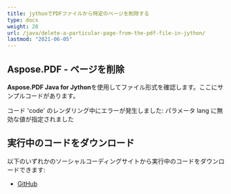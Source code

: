 ```yaml
---
title: jythonでPDFファイルから特定のページを削除する
type: docs
weight: 20
url: /java/delete-a-particular-page-from-the-pdf-file-in-jython/
lastmod: "2021-06-05"
---
```


## Aspose.PDF - ページを削除

**Aspose.PDF Java for Jython**を使用してファイル形式を確認します。ここにサンプルコードがあります。

コード 'code' のレンダリング中にエラーが発生しました: パラメータ lang に無効な値が指定されました

## 実行中のコードをダウンロード

以下のいずれかのソーシャルコーディングサイトから実行中のコードをダウンロードできます:

- [GitHub](https://github.com/aspose-pdf/Aspose.PDF-for-Java/releases)
